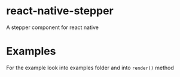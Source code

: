 # react-native-stepper
A stepper component for react native

# Examples
For the example look into examples folder and into `render()` method
